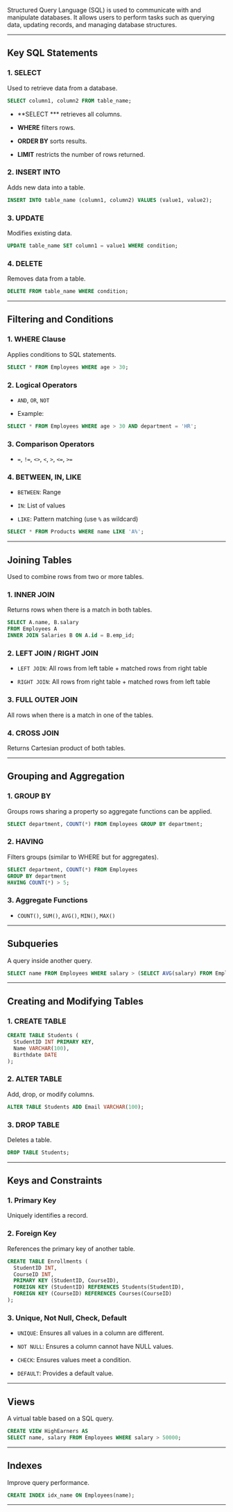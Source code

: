Structured Query Language (SQL) is used to communicate with and manipulate databases. It allows users to perform tasks such as querying data, updating records, and managing database structures.

---

## Key SQL Statements

### 1. **SELECT**

Used to retrieve data from a database.

```sql
SELECT column1, column2 FROM table_name;
```

- **SELECT *** retrieves all columns.
    
- **WHERE** filters rows.
    
- **ORDER BY** sorts results.
    
- **LIMIT** restricts the number of rows returned.
    

### 2. **INSERT INTO**

Adds new data into a table.

```sql
INSERT INTO table_name (column1, column2) VALUES (value1, value2);
```

### 3. **UPDATE**

Modifies existing data.

```sql
UPDATE table_name SET column1 = value1 WHERE condition;
```

### 4. **DELETE**

Removes data from a table.

```sql
DELETE FROM table_name WHERE condition;
```

---

## Filtering and Conditions

### 1. **WHERE Clause**

Applies conditions to SQL statements.

```sql
SELECT * FROM Employees WHERE age > 30;
```

### 2. **Logical Operators**

- `AND`, `OR`, `NOT`
    
- Example:
    

```sql
SELECT * FROM Employees WHERE age > 30 AND department = 'HR';
```

### 3. **Comparison Operators**

- `=`, `!=`, `<>`, `<`, `>`, `<=`, `>=`
    

### 4. **BETWEEN**, **IN**, **LIKE**

- `BETWEEN`: Range
    
- `IN`: List of values
    
- `LIKE`: Pattern matching (use `%` as wildcard)
    

```sql
SELECT * FROM Products WHERE name LIKE 'A%';
```

---

## Joining Tables

Used to combine rows from two or more tables.

### 1. **INNER JOIN**

Returns rows when there is a match in both tables.

```sql
SELECT A.name, B.salary
FROM Employees A
INNER JOIN Salaries B ON A.id = B.emp_id;
```

### 2. **LEFT JOIN** / **RIGHT JOIN**

- `LEFT JOIN`: All rows from left table + matched rows from right table
    
- `RIGHT JOIN`: All rows from right table + matched rows from left table
    

### 3. **FULL OUTER JOIN**

All rows when there is a match in one of the tables.

### 4. **CROSS JOIN**

Returns Cartesian product of both tables.

---

## Grouping and Aggregation

### 1. **GROUP BY**

Groups rows sharing a property so aggregate functions can be applied.

```sql
SELECT department, COUNT(*) FROM Employees GROUP BY department;
```

### 2. **HAVING**

Filters groups (similar to WHERE but for aggregates).

```sql
SELECT department, COUNT(*) FROM Employees
GROUP BY department
HAVING COUNT(*) > 5;
```

### 3. **Aggregate Functions**

- `COUNT()`, `SUM()`, `AVG()`, `MIN()`, `MAX()`
    

---

## Subqueries

A query inside another query.

```sql
SELECT name FROM Employees WHERE salary > (SELECT AVG(salary) FROM Employees);
```

---

## Creating and Modifying Tables

### 1. **CREATE TABLE**

```sql
CREATE TABLE Students (
  StudentID INT PRIMARY KEY,
  Name VARCHAR(100),
  Birthdate DATE
);
```

### 2. **ALTER TABLE**

Add, drop, or modify columns.

```sql
ALTER TABLE Students ADD Email VARCHAR(100);
```

### 3. **DROP TABLE**

Deletes a table.

```sql
DROP TABLE Students;
```

---

## Keys and Constraints

### 1. **Primary Key**

Uniquely identifies a record.

### 2. **Foreign Key**

References the primary key of another table.

```sql
CREATE TABLE Enrollments (
  StudentID INT,
  CourseID INT,
  PRIMARY KEY (StudentID, CourseID),
  FOREIGN KEY (StudentID) REFERENCES Students(StudentID),
  FOREIGN KEY (CourseID) REFERENCES Courses(CourseID)
);
```

### 3. **Unique**, **Not Null**, **Check**, **Default**

- `UNIQUE`: Ensures all values in a column are different.
    
- `NOT NULL`: Ensures a column cannot have NULL values.
    
- `CHECK`: Ensures values meet a condition.
    
- `DEFAULT`: Provides a default value.
    

---

## Views

A virtual table based on a SQL query.

```sql
CREATE VIEW HighEarners AS
SELECT name, salary FROM Employees WHERE salary > 50000;
```

---

## Indexes

Improve query performance.

```sql
CREATE INDEX idx_name ON Employees(name);
```

---

